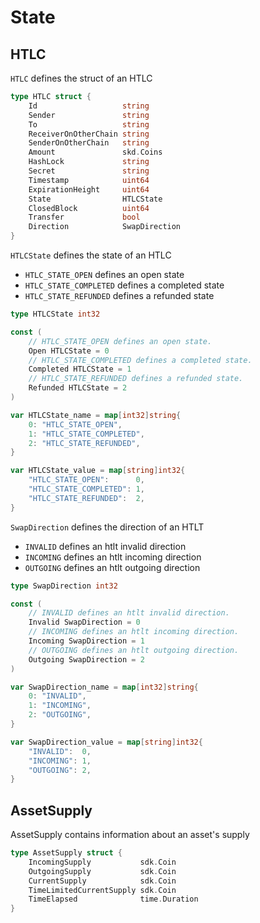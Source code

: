 <!--
order: 1
-->

# State

## HTLC

`HTLC` defines the struct of an HTLC

```go
type HTLC struct {
    Id                   string
    Sender               string
    To                   string
    ReceiverOnOtherChain string
    SenderOnOtherChain   string
    Amount               skd.Coins
    HashLock             string
    Secret               string
    Timestamp            uint64
    ExpirationHeight     uint64
    State                HTLCState
    ClosedBlock          uint64
    Transfer             bool
    Direction            SwapDirection
}
```

`HTLCState` defines the state of an HTLC

- `HTLC_STATE_OPEN` defines an open state
- `HTLC_STATE_COMPLETED` defines a completed state
- `HTLC_STATE_REFUNDED` defines a refunded state

```go
type HTLCState int32

const (
    // HTLC_STATE_OPEN defines an open state.
    Open HTLCState = 0
    // HTLC_STATE_COMPLETED defines a completed state.
    Completed HTLCState = 1
    // HTLC_STATE_REFUNDED defines a refunded state.
    Refunded HTLCState = 2
)

var HTLCState_name = map[int32]string{
    0: "HTLC_STATE_OPEN",
    1: "HTLC_STATE_COMPLETED",
    2: "HTLC_STATE_REFUNDED",
}

var HTLCState_value = map[string]int32{
    "HTLC_STATE_OPEN":      0,
    "HTLC_STATE_COMPLETED": 1,
    "HTLC_STATE_REFUNDED":  2,
}
```

`SwapDirection` defines the direction of an HTLT

- `INVALID` defines an htlt invalid direction
- `INCOMING` defines an htlt incoming direction
- `OUTGOING` defines an htlt outgoing direction

```go
type SwapDirection int32

const (
    // INVALID defines an htlt invalid direction.
    Invalid SwapDirection = 0
    // INCOMING defines an htlt incoming direction.
    Incoming SwapDirection = 1
    // OUTGOING defines an htlt outgoing direction.
    Outgoing SwapDirection = 2
)

var SwapDirection_name = map[int32]string{
    0: "INVALID",
    1: "INCOMING",
    2: "OUTGOING",
}

var SwapDirection_value = map[string]int32{
    "INVALID":  0,
    "INCOMING": 1,
    "OUTGOING": 2,
}
```

## AssetSupply

AssetSupply contains information about an asset's supply

```go
type AssetSupply struct {
    IncomingSupply           sdk.Coin
    OutgoingSupply           sdk.Coin
    CurrentSupply            sdk.Coin
    TimeLimitedCurrentSupply sdk.Coin
    TimeElapsed              time.Duration
}
```
